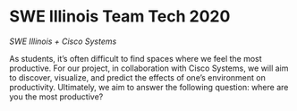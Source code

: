 # SWE Illinois Team Tech 2020
_SWE Illinois + Cisco Systems_

As students, it’s often difficult to find spaces where we feel the most productive. For our project, in collaboration with Cisco Systems, we will aim to discover, visualize, and predict the effects of one’s environment on productivity. Ultimately, we aim to answer the following question: where are you the most productive?
